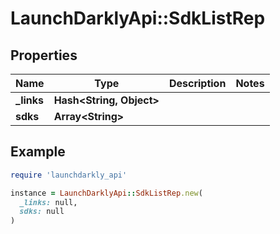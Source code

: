 # LaunchDarklyApi::SdkListRep

## Properties

| Name | Type | Description | Notes |
| ---- | ---- | ----------- | ----- |
| **_links** | **Hash&lt;String, Object&gt;** |  |  |
| **sdks** | **Array&lt;String&gt;** |  |  |

## Example

```ruby
require 'launchdarkly_api'

instance = LaunchDarklyApi::SdkListRep.new(
  _links: null,
  sdks: null
)
```

